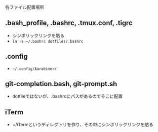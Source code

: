 各ファイル配置場所

## .bash_profile, .bashrc, .tmux.conf, .tigrc
- シンボリックリンクを貼る
- `ln -s ~/.bashrc dotfiles/.bashrc`

## .config
- `~/.config/karabiner/`

## git-completion.bash, git-prompt.sh
- dotfileではないが、.bashrcにパスがあるのでそこに配置

## iTerm
- ~/iTermというディレクトリを作り、その中にシンボリックリンクを貼る
